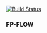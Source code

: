 [![Build Status](https://travis-ci.com/seb-bizeul/fp-flow.svg?branch=master)](https://travis-ci.com/seb-bizeul/fp-flow)
### FP-FLOW 

